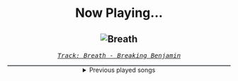 <div align="center"> 
<h1>Now Playing...</h1>

![Breath](https://i.scdn.co/image/ab67616d00001e025aa75a47afe2804e280bd149)
--
_<samp><a href="https://open.spotify.com/track/4JXfNOePhdgMOI7KZ1L25U">Track: Breath - Breaking Benjamin</a></samp>_

<div style="border: 1px #4B5054 solid"></div>
<details>
  <summary>
    Previous played songs
  </summary>
  <table>
    <thead>
      <tr>
        <th>
          Artist
        </th>
        <th>
          Song
        </th>
        <th>
          Link
        </th>
      </tr>
    </thead>
    <tbody>
      <tr><td>Breaking Benjamin</td><td>Breath</td><td><a href="https://open.spotify.com/track/4JXfNOePhdgMOI7KZ1L25U">https://open.spotify.com/track/4JXfNOePhdgMOI7KZ1L25U</a></td></tr><tr><td>Siamese</td><td>Through My Head</td><td><a href="https://open.spotify.com/track/7ydzZp3LEAugJbxCaJBiYh">https://open.spotify.com/track/7ydzZp3LEAugJbxCaJBiYh</a></td></tr><tr><td>Alice In Chains</td><td>Would? (2022 Remaster)</td><td><a href="https://open.spotify.com/track/5sFDReWLrZHLFZFjHsjUTS">https://open.spotify.com/track/5sFDReWLrZHLFZFjHsjUTS</a></td></tr><tr><td>Alice In Chains</td><td>Would? (2022 Remaster)</td><td><a href="https://open.spotify.com/track/5sFDReWLrZHLFZFjHsjUTS">https://open.spotify.com/track/5sFDReWLrZHLFZFjHsjUTS</a></td></tr><tr><td>Breaking Benjamin</td><td>Breath</td><td><a href="https://open.spotify.com/track/4JXfNOePhdgMOI7KZ1L25U">https://open.spotify.com/track/4JXfNOePhdgMOI7KZ1L25U</a></td></tr><tr><td>Siamese</td><td>Through My Head</td><td><a href="https://open.spotify.com/track/7ydzZp3LEAugJbxCaJBiYh">https://open.spotify.com/track/7ydzZp3LEAugJbxCaJBiYh</a></td></tr><tr><td>Alice In Chains</td><td>Would? (2022 Remaster)</td><td><a href="https://open.spotify.com/track/5sFDReWLrZHLFZFjHsjUTS">https://open.spotify.com/track/5sFDReWLrZHLFZFjHsjUTS</a></td></tr><tr><td>Breaking Benjamin</td><td>Breath</td><td><a href="https://open.spotify.com/track/4JXfNOePhdgMOI7KZ1L25U">https://open.spotify.com/track/4JXfNOePhdgMOI7KZ1L25U</a></td></tr><tr><td>Siamese</td><td>Through My Head</td><td><a href="https://open.spotify.com/track/7ydzZp3LEAugJbxCaJBiYh">https://open.spotify.com/track/7ydzZp3LEAugJbxCaJBiYh</a></td></tr><tr><td>Alice In Chains</td><td>Would? (2022 Remaster)</td><td><a href="https://open.spotify.com/track/5sFDReWLrZHLFZFjHsjUTS">https://open.spotify.com/track/5sFDReWLrZHLFZFjHsjUTS</a></td></tr><tr><td>Breaking Benjamin</td><td>Breath</td><td><a href="https://open.spotify.com/track/4JXfNOePhdgMOI7KZ1L25U">https://open.spotify.com/track/4JXfNOePhdgMOI7KZ1L25U</a></td></tr><tr><td>Siamese</td><td>Through My Head</td><td><a href="https://open.spotify.com/track/7ydzZp3LEAugJbxCaJBiYh">https://open.spotify.com/track/7ydzZp3LEAugJbxCaJBiYh</a></td></tr><tr><td>Alice In Chains</td><td>Would? (2022 Remaster)</td><td><a href="https://open.spotify.com/track/5sFDReWLrZHLFZFjHsjUTS">https://open.spotify.com/track/5sFDReWLrZHLFZFjHsjUTS</a></td></tr><tr><td>Siamese</td><td>Through My Head</td><td><a href="https://open.spotify.com/track/7ydzZp3LEAugJbxCaJBiYh">https://open.spotify.com/track/7ydzZp3LEAugJbxCaJBiYh</a></td></tr><tr><td>Alice In Chains</td><td>Would? (2022 Remaster)</td><td><a href="https://open.spotify.com/track/5sFDReWLrZHLFZFjHsjUTS">https://open.spotify.com/track/5sFDReWLrZHLFZFjHsjUTS</a></td></tr><tr><td>Breaking Benjamin</td><td>Breath</td><td><a href="https://open.spotify.com/track/4JXfNOePhdgMOI7KZ1L25U">https://open.spotify.com/track/4JXfNOePhdgMOI7KZ1L25U</a></td></tr><tr><td>Siamese</td><td>Through My Head</td><td><a href="https://open.spotify.com/track/7ydzZp3LEAugJbxCaJBiYh">https://open.spotify.com/track/7ydzZp3LEAugJbxCaJBiYh</a></td></tr><tr><td>Alice In Chains</td><td>Would? (2022 Remaster)</td><td><a href="https://open.spotify.com/track/5sFDReWLrZHLFZFjHsjUTS">https://open.spotify.com/track/5sFDReWLrZHLFZFjHsjUTS</a></td></tr><tr><td>Breaking Benjamin</td><td>Breath</td><td><a href="https://open.spotify.com/track/4JXfNOePhdgMOI7KZ1L25U">https://open.spotify.com/track/4JXfNOePhdgMOI7KZ1L25U</a></td></tr><tr><td>Siamese</td><td>Through My Head</td><td><a href="https://open.spotify.com/track/7ydzZp3LEAugJbxCaJBiYh">https://open.spotify.com/track/7ydzZp3LEAugJbxCaJBiYh</a></td></tr>
    </tbody>
  </table>
</details>

</div>

